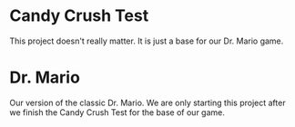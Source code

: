 # Candy Crush Test
This project doesn't really matter. It is just a base for our Dr. Mario game.
# Dr. Mario
Our version of the classic Dr. Mario. We are only starting this project after we finish the Candy Crush Test for the base of our game.
